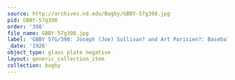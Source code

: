 ```yaml
---
source: http://archives.nd.edu/Bagby/GBBY-57g398.jpg
pid: GBBY-57g398
order: '398'
file_name: GBBY-57g398.jpg
label: 'GBBY 57G/398: Joseph (Joe) Sullivan? and Art Parisien?: Baseball - 1926'
_date: '1926'
object_type: glass plate negative
layout: generic_collection_item
collection: bagby
---
```

